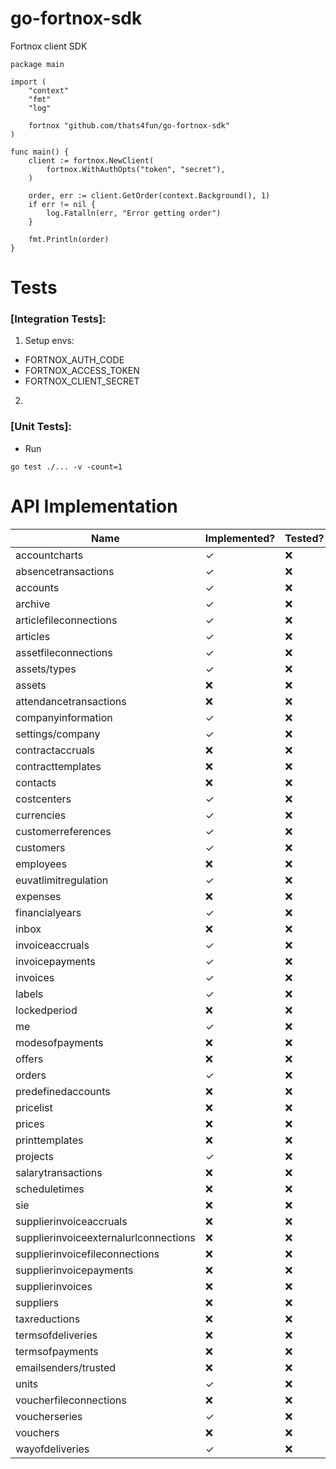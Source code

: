 # go-fortnox-sdk

Fortnox client SDK

```
package main

import (
	"context"
	"fmt"
	"log"

	fortnox "github.com/thats4fun/go-fortnox-sdk"
)

func main() {
	client := fortnox.NewClient(
		fortnox.WithAuthOpts("token", "secret"),
	)

	order, err := client.GetOrder(context.Background(), 1)
	if err != nil {
		log.Fatalln(err, "Error getting order")
	}

	fmt.Println(order)
}

```

# Tests

### [Integration Tests]:

1. Setup envs:

- FORTNOX_AUTH_CODE
- FORTNOX_ACCESS_TOKEN
- FORTNOX_CLIENT_SECRET

2.

### [Unit Tests]:

- Run

```
go test ./... -v -count=1
```

# API Implementation

| Name                                   | Implemented? | Tested?   | 
|----------------------------------------|------|-----------| 
| accountcharts                          | ✓    | ❌         |  
| absencetransactions                    | ✓     | ❌         |   
| accounts                               | ✓    | ❌         |  
| archive                                | ✓    | ❌         |  
| articlefileconnections                 | ✓     | ❌         |  
| articles                               | ✓     | ❌         |  
| assetfileconnections                   | ✓     | ❌         |  
| assets/types                           | ✓     | ❌         |  
| assets                                 | ❌    | ❌         |  
| attendancetransactions                 | ❌    | ❌         |  
| companyinformation                     | ✓    | ❌         |  
| settings/company                       | ✓    | ❌         |  
| contractaccruals                       | ❌    | ❌         |  
| contracttemplates                      | ❌    | ❌         |  
| contacts                               | ❌    | ❌         |  
| costcenters                            | ✓    | ❌         |  
| currencies                             | ✓    | ❌         |  
| customerreferences                     | ✓    | ❌         |  
| customers                              | ✓    | ❌         |  
| employees                              | ❌    | ❌         |  
| euvatlimitregulation                   | ✓    | ❌         |  
| expenses                               | ❌    | ❌         |  
| financialyears                         | ✓    | ❌         |  
| inbox                                  | ❌    | ❌         |  
| invoiceaccruals                        | ✓    | ❌         |  
| invoicepayments                        | ✓    | ❌         |  
| invoices                               | ✓    | ❌         |  
| labels                                 | ✓    | ❌         |  
| lockedperiod                           | ❌    | ❌         |  
| me                                     | ✓    | ❌         |  
| modesofpayments                        | ❌    | ❌         |  
| offers                                 | ❌    | ❌         |  
| orders                                 | ✓     | ❌         |  
| predefinedaccounts                     | ❌    | ❌         |  
| pricelist                              | ❌    | ❌         |  
| prices                                 | ❌    | ❌         |  
| printtemplates                         | ❌    | ❌         |  
| projects                               | ✓    | ❌         |  
| salarytransactions                     | ❌    | ❌         |  
| scheduletimes                          | ❌    | ❌         |  
| sie                                    | ❌    | ❌         |  
| supplierinvoiceaccruals                | ❌    | ❌         |  
| supplierinvoiceexternalurlconnections  | ❌    | ❌         |  
| supplierinvoicefileconnections         | ❌    | ❌         |  
| supplierinvoicepayments                | ❌    | ❌         |  
| supplierinvoices                       | ❌    | ❌         |  
| suppliers                              | ❌    | ❌         |  
| taxreductions                          | ❌    | ❌         |  
| termsofdeliveries                      | ❌    | ❌         |  
| termsofpayments                        | ❌    | ❌         |  
| emailsenders/trusted                   | ❌    | ❌         |  
| units                                  | ✓     | ❌         |  
| voucherfileconnections                 | ❌    | ❌         |  
| voucherseries                          | ✓    | ❌         |  
| vouchers                               | ❌    | ❌         |  
| wayofdeliveries                        | ✓     | ❌         |  
